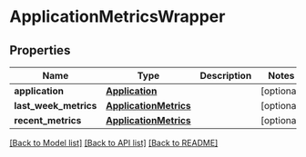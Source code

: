 # ApplicationMetricsWrapper

## Properties
Name | Type | Description | Notes
------------ | ------------- | ------------- | -------------
**application** | [**Application**](Application.md) |  | [optional] 
**last_week_metrics** | [**ApplicationMetrics**](ApplicationMetrics.md) |  | [optional] 
**recent_metrics** | [**ApplicationMetrics**](ApplicationMetrics.md) |  | [optional] 

[[Back to Model list]](../README.md#documentation-for-models) [[Back to API list]](../README.md#documentation-for-api-endpoints) [[Back to README]](../README.md)

